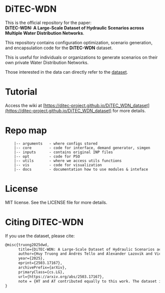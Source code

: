  # DiTEC-WDN

This is the official repository for the paper:  
**DiTEC-WDN: A Large-Scale Dataset of Hydraulic Scenarios across Multiple Water Distribution Networks**.

This repository contains configuration optimization, scenario generation, and encapsulation code for the **DiTEC-WDN** dataset.

This is useful for individuals or organizations to generate scenarios on their own private Water Distribution Networks. 

Those interested in the data can directly refer to the [dataset](https://huggingface.co/datasets/rugds/ditec-wdn).

# Tutorial
Access the wiki at [https://ditec-project.github.io/DiTEC_WDN_dataset](https://ditec-project.github.io/DiTEC_WDN_dataset) for more details.


# Repo map
```
    |-- arguments   - where configs stored
    |-- core        - code for interface, demand generator, simgen
    |-- inputs      - contains original INP files
    |-- opt         - code for PSO
    |-- utils       - where we access utils functions
    |-- vis         - code for visualization
    |-- docs        - documentation how to use modules & inteface
```

# License
MIT license. See the LICENSE file for more details.

# Citing DiTEC-WDN

If you use the dataset, please cite:

```latex
@misc{truong2025dwd,
      title={DiTEC-WDN: A Large-Scale Dataset of Hydraulic Scenarios across Multiple Water Distribution Networks}, 
      author={Huy Truong and Andrés Tello and Alexander Lazovik and Victoria Degeler},
      year={2025},
      eprint={2503.17167},
      archivePrefix={arXiv},
      primaryClass={cs.LG},
      url={https://arxiv.org/abs/2503.17167},
      note = {HT and AT contributed equally to this work. The dataset is linked to a paper submitted to *Nature Scientific Data*.}
}
```
